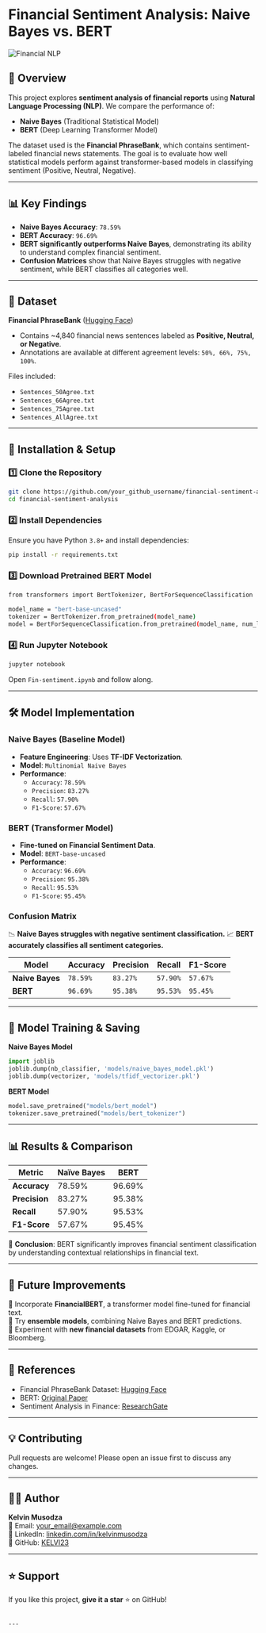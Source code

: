 # Financial Sentiment Analysis: Naive Bayes vs. BERT

![Financial NLP](https://user-images.githubusercontent.com/your_image_link_here.png)  <!-- Optional: Add a relevant image -->

## 📌 Overview
This project explores **sentiment analysis of financial reports** using **Natural Language Processing (NLP)**. We compare the performance of:
- **Naive Bayes** (Traditional Statistical Model)
- **BERT** (Deep Learning Transformer Model)

The dataset used is the **Financial PhraseBank**, which contains sentiment-labeled financial news statements. The goal is to evaluate how well statistical models perform against transformer-based models in classifying sentiment (Positive, Neutral, Negative).

---

## 📊 Key Findings
- **Naive Bayes Accuracy**: `78.59%`
- **BERT Accuracy**: `96.69%`
- **BERT significantly outperforms Naive Bayes**, demonstrating its ability to understand complex financial sentiment.
- **Confusion Matrices** show that Naive Bayes struggles with negative sentiment, while BERT classifies all categories well.

---

## 📂 Dataset
**Financial PhraseBank** ([Hugging Face](https://huggingface.co/datasets/takala/financial_phrasebank))
- Contains ~4,840 financial news sentences labeled as **Positive, Neutral, or Negative**.
- Annotations are available at different agreement levels: `50%, 66%, 75%, 100%`.

Files included:
- `Sentences_50Agree.txt`
- `Sentences_66Agree.txt`
- `Sentences_75Agree.txt`
- `Sentences_AllAgree.txt`

---

## 🚀 Installation & Setup
### **1️⃣ Clone the Repository**
```bash
git clone https://github.com/your_github_username/financial-sentiment-analysis.git
cd financial-sentiment-analysis
```

### **2️⃣ Install Dependencies**
Ensure you have Python `3.8+` and install dependencies:
```bash
pip install -r requirements.txt
```

### **3️⃣ Download Pretrained BERT Model**
```bash
from transformers import BertTokenizer, BertForSequenceClassification

model_name = "bert-base-uncased"
tokenizer = BertTokenizer.from_pretrained(model_name)
model = BertForSequenceClassification.from_pretrained(model_name, num_labels=3)
```

### **4️⃣ Run Jupyter Notebook**
```bash
jupyter notebook
```
Open `Fin-sentiment.ipynb` and follow along.

---

## 🛠 Model Implementation

### **Naive Bayes (Baseline Model)**
- **Feature Engineering**: Uses **TF-IDF Vectorization**.
- **Model**: `Multinomial Naive Bayes`
- **Performance**:
  - `Accuracy`: `78.59%`
  - `Precision`: `83.27%`
  - `Recall`: `57.90%`
  - `F1-Score`: `57.67%`

### **BERT (Transformer Model)**
- **Fine-tuned on Financial Sentiment Data**.
- **Model**: `BERT-base-uncased`
- **Performance**:
  - `Accuracy`: `96.69%`
  - `Precision`: `95.38%`
  - `Recall`: `95.53%`
  - `F1-Score`: `95.45%`

### **Confusion Matrix**
📉 **Naive Bayes struggles with negative sentiment classification.**
📈 **BERT accurately classifies all sentiment categories.**

| Model | Accuracy | Precision | Recall | F1-Score |
|--------|----------|------------|---------|-----------|
| **Naive Bayes** | `78.59%` | `83.27%` | `57.90%` | `57.67%` |
| **BERT** | `96.69%` | `95.38%` | `95.53%` | `95.45%` |

---

## 🔄 Model Training & Saving
**Naive Bayes Model**
```python
import joblib
joblib.dump(nb_classifier, 'models/naive_bayes_model.pkl')
joblib.dump(vectorizer, 'models/tfidf_vectorizer.pkl')
```

**BERT Model**
```python
model.save_pretrained("models/bert_model")
tokenizer.save_pretrained("models/bert_tokenizer")
```

---

## 📊 Results & Comparison

| Metric | Naïve Bayes | BERT |
|-------------|------------|--------|
| **Accuracy** | 78.59% | 96.69% |
| **Precision** | 83.27% | 95.38% |
| **Recall** | 57.90% | 95.53% |
| **F1-Score** | 57.67% | 95.45% |

📢 **Conclusion**: BERT significantly improves financial sentiment classification by understanding contextual relationships in financial text.

---

## 📜 Future Improvements
🔹 Incorporate **FinancialBERT**, a transformer model fine-tuned for financial text.  
🔹 Try **ensemble models**, combining Naive Bayes and BERT predictions.  
🔹 Experiment with **new financial datasets** from EDGAR, Kaggle, or Bloomberg.  

---

## 📎 References
- Financial PhraseBank Dataset: [Hugging Face](https://huggingface.co/datasets/takala/financial_phrasebank)
- BERT: [Original Paper](https://arxiv.org/abs/1810.04805)
- Sentiment Analysis in Finance: [ResearchGate](https://www.researchgate.net/publication/358284785_FinancialBERT_-_A_Pretrained_Language_Model_for_Financial_Text_Mining)

---

## 💡 Contributing
Pull requests are welcome! Please open an issue first to discuss any changes.

---

## 👨‍💻 Author
**Kelvin Musodza**  
📧 Email: [your_email@example.com](mailto:your_email@example.com)  
🔗 LinkedIn: [linkedin.com/in/kelvinmusodza](https://linkedin.com/in/kelvinmusodza)  
🐙 GitHub: [KELVI23](https://github.com/KELVI23)  

---

## ⭐ Support
If you like this project, **give it a star** ⭐ on GitHub!
```

---
